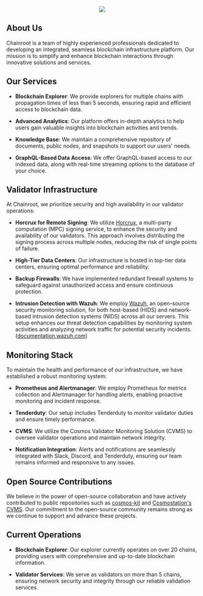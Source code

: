 <p align="center">
  <img src="https://github.com/user-attachments/assets/ce2364ef-514e-4ab1-abb0-3bba3c1fc49e" />
</p>

## About Us

Chainroot is a team of highly experienced professionals dedicated to developing an integrated, seamless blockchain infrastructure platform. Our mission is to simplify and enhance blockchain interactions through innovative solutions and services.

## Our Services

- **Blockchain Explorer**: We provide explorers for multiple chains with propagation times of less than 5 seconds, ensuring rapid and efficient access to blockchain data.

- **Advanced Analytics**: Our platform offers in-depth analytics to help users gain valuable insights into blockchain activities and trends.

- **Knowledge Base**: We maintain a comprehensive repository of documents, public nodes, and snapshots to support our users' needs.

- **GraphQL-Based Data Access**: We offer GraphQL-based access to our indexed data, along with real-time streaming options to the database of your choice.

## Validator Infrastructure

At Chainroot, we prioritize security and high availability in our validator operations:

- **Horcrux for Remote Signing**: We utilize [Horcrux](https://github.com/strangelove-ventures/horcrux), a multi-party computation (MPC) signing service, to enhance the security and availability of our validators. This approach involves distributing the signing process across multiple nodes, reducing the risk of single points of failure.

- **High-Tier Data Centers**: Our infrastructure is hosted in top-tier data centers, ensuring optimal performance and reliability.

- **Backup Firewalls**: We have implemented redundant firewall systems to safeguard against unauthorized access and ensure continuous protection.

- **Intrusion Detection with Wazuh**: We employ [Wazuh](https://wazuh.com/), an open-source security monitoring solution, for both host-based (HIDS) and network-based intrusion detection systems (NIDS) across all our servers. This setup enhances our threat detection capabilities by monitoring system activities and analyzing network traffic for potential security incidents. ([documentation.wazuh.com](https://documentation.wazuh.com/current/proof-of-concept-guide/integrate-network-ids-suricata.html?utm_source=chatgpt.com))

## Monitoring Stack

To maintain the health and performance of our infrastructure, we have established a robust monitoring system:

- **Prometheus and Alertmanager**: We employ Prometheus for metrics collection and Alertmanager for handling alerts, enabling proactive monitoring and incident response.

- **Tenderduty**: Our setup includes Tenderduty to monitor validator duties and ensure timely performance.

- **CVMS**: We utilize the Cosmos Validator Monitoring Solution (CVMS) to oversee validator operations and maintain network integrity.

- **Notification Integration**: Alerts and notifications are seamlessly integrated with Slack, Discord, and Tenderduty, ensuring our team remains informed and responsive to any issues.

## Open Source Contributions

We believe in the power of open-source collaboration and have actively contributed to public repositories such as [cosmos-kit](https://github.com/cosmos-kit) and [Cosmostation's CVMS](https://github.com/cosmostation/cvms). Our commitment to the open-source community remains strong as we continue to support and advance these projects.

## Current Operations

- **Blockchain Explorer**: Our explorer currently operates on over 20 chains, providing users with comprehensive and up-to-date blockchain information.

- **Validator Services**: We serve as validators on more than 5 chains, ensuring network security and integrity through our reliable validation services.

